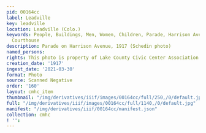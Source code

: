 ```yaml
---
pid: 00164cc
label: Leadville
key: leadville
location: Leadville (Colo.)
keywords: People, Buildings, Men, Women, Children, Parade, Harrison Avenue, Lake County
  Courthouse
description: Parade on Harrison Avenue, 1917 (Schedin photo)
named_persons: 
rights: This photo is property of Lake County Civic Center Association.
creation_date: '1917'
ingest_date: '2021-03-30'
format: Photo
source: Scanned Negative
order: '160'
layout: cmhc_item
thumbnail: "/img/derivatives/iiif/images/00164cc/full/250,/0/default.jpg"
full: "/img/derivatives/iiif/images/00164cc/full/1140,/0/default.jpg"
manifest: "/img/derivatives/iiif/00164cc/manifest.json"
collection: cmhc
! '': 
---
```

